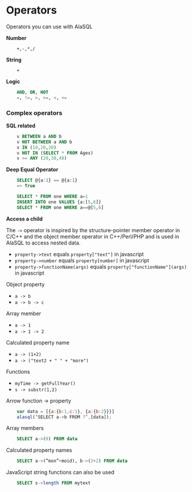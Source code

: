 # Operators

Operators you can use with AlaSQL

**Number**
```
    +,-,*,/
```

**String**
```
    +
```

**Logic**
```sql
    AND, OR, NOT
    =, !=, >, >=, <, <=
```

### Complex operators

**SQL related**

```sql
    v BETWEEN a AND b
    v NOT BETWEEN a AND b
    v IN (10,20,30)
    v NOT IN (SELECT * FROM Ages)
    v >= ANY (20,30,40)
```


**Deep Equal Operator**
```sql
    SELECT @{a:1} == @{a:1}
    => True

    SELECT * FROM one WHERE a=1
    INSERT INTO one VALUES {a:[5,6]}
    SELECT * FROM one WHERE a==@[5,6]
```

**Access a child**

The `->` operator is inspired by the structure-pointer member operator in C/C++ and the object member operator in C++/Perl/PHP and is used in AlaSQL to access nested data.

- `property->text` equals `property["text"]` in javascript 
- `property->number` equals `property[number]` in javascript 
- `property->functionName(args)`  equals `property["functionName"](args)` in javascript


Object property
* `a -> b`
* `a -> b -> c`

Array member
* `a -> 1`
* `a -> 1 -> 2`

Calculated property name
* `a -> (1+2)`
* `a -> ("text2 + " " + "more")`

Functions
* `myTime -> getFullYear()`
* `s -> substr(1,2)`


Arrow function -> property
```js
    var data = [{a:{b:1,c:1}, {a:{b:2}}}]
    alasql(‘SELECT a->b FROM ?’,[data]);
```

Array members
```sql
    SELECT a->(0) FROM data
```

Calculated property names
```sql
    SELECT a->(“mon”+moid), b->(2+2) FROM data
```

JavaScript string functions can also be used

```sql
    SELECT s->length FROM mytext
```

